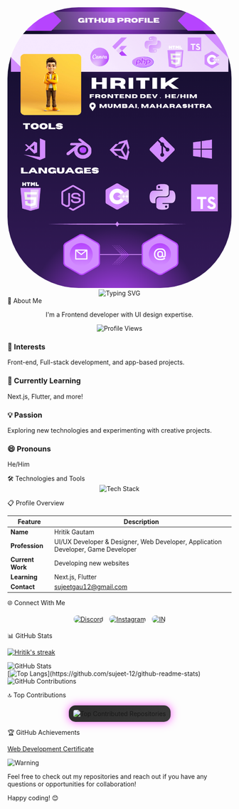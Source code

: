 <div align="center">
  <img src="Hritik git.png" style="border-radius:4vh"/>  <img src="https://readme-typing-svg.demolab.com?font=Fira+Code&pause=1000&color=blue&width=435&lines=Hello%2C+%F0%9F%91%8B+I'M+HRITIK+GAUTAM.;A+UI%2FUX+Devloper+%26+Designer.;A+Web+dev+%2F+Application+devloper.;A+Game+devloper." alt="Typing SVG"/>
</div>🌟 About Me

<p align="center">I'm a Frontend developer with UI design expertise.</p><p align="center">
  <img src="https://komarev.com/ghpvc/?username=sujeet-12&style=flat-square&color=blue" alt="Profile Views" />
</p><div align="left">  <h3>👀 Interests</h3>
  <p>Front-end, Full-stack development, and app-based projects.</p>  <h3>🌱 Currently Learning</h3>
  <p>Next.js, Flutter, and more!</p>  <h3>💡 Passion</h3>
  <p>Exploring new technologies and experimenting with creative projects.</p>  <h3>😄 Pronouns</h3>
  <p>He/Him</p></div>🛠️ Technologies and Tools

<div align="center">
  <img src="https://skillicons.dev/icons?i=html,css,js,react,dart,firebase,github,tailwind,jquery,py,figma,vscode&theme=dark&perline=6" alt="Tech Stack" />
</div>

📋 Profile Overview

| Feature        | Description                                                                 |
|---------------|-----------------------------------------------------------------------------|
| **Name**      | Hritik Gautam                                                                |
| **Profession** | UI/UX Developer & Designer, Web Developer, Application Developer, Game Developer |
| **Current Work** | Developing new websites                                                     |
| **Learning**  | Next.js, Flutter                                                               |
| **Contact**   | <a href="mailto:sujeetgau12@gmail.com">sujeetgau12@gmail.com</a> |

🌐 Connect With Me
<div align="center">
    <a href="https://discord.gg/dMmRKA3S"><img src="https://img.shields.io/badge/Discord-5865F2?style=for-the-badge&logo=discord&logoColor=white" alt="Discord" style="margin: 5px; border-radius: 8px;"/></a>
    <a href="tohttps://instagram.com/hritik_12gautam"><img src="https://img.shields.io/badge/Instagram-E4405F?style=for-the-badge&logo=instagram&logoColor=white" alt="Instagram" style="margin: 5px; border-radius: 8px;"/></a>
    <a href="https://www.linkedin.com/in/hritik-gautam-4bb2781b6"><img src="https://img.shields.io/badge/linkedin-0077B5?style=for-the-badge&logo=LinkedIn &logoColor=white" alt="IN" style="margin: 5px; border-radius: 8px;"/></a>
</div>


📊 GitHub Stats

<a href="https://github.com/sujeet-12/github-readme-streak-stats">
      <img title="🔥 Get streak stats for your profile at git.io/streak-stats" alt="Hritik's streak" src="https://github-readme-streak-stats-eight.vercel.app/?user=sujeet-12&theme=vue-dark&hide_border=true&short_numbers=true"/>
    </a>
    
![GitHub Stats](https://github-readme-stats.vercel.app/api?username=sujeet-12&show_icons=true&theme=vue-dark&count_private=true&include_all_commits=true&hide_border=true)  
[![Top Langs](https://github-readme-stats.vercel.app/api/top-langs/?username=sujeet-12&layout=donut&theme=vue-dark&hide_border=true&short_numbers=true")](https://github.com/sujeet-12/github-readme-stats)
![GitHub Contributions](https://github-readme-activity-graph.vercel.app/graph?username=sujeet-12&theme=cobalt)

🔝 Top Contributions
<div align="center">
    <img src="https://github-contributor-stats.vercel.app/api?username=sujeet-12&limit=5&theme=vue-dark&combine_all_yearly_contributions=true&hide_border=true" alt="Top Contributed Repositories" style=" border-radius: 15px; box-shadow: 0 0 20px rgba(255, 0, 255, 0.7); padding: 10px; background: linear-gradient(145deg, #2c2c2c, #3a3a3a);" />
</div>

🏆 GitHub Achievements

<a href="https://github.com/user-attachments/assets/a0eca326-97a4-482c-84a7-2120037fdc60">Web Development Certificate</a>

![Warning](https://img.shields.io/badge/Job-Frontend-blue?style=flat-square)

<p>Feel free to check out my repositories and reach out if you have any questions or opportunities for collaboration!</p><p>Happy coding! 😊</p>
